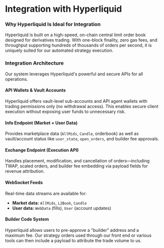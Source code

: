 # Integration with Hyperliquid

### Why Hyperliquid Is Ideal for Integration
Hyperliquid is built on a high-speed, on-chain central limit order book designed for derivatives trading. With one-block finality, zero gas fees, and throughput supporting hundreds of thousands of orders per second, it is uniquely suited for our automated strategy execution.

### Integration Architecture
Our system leverages Hyperliquid's powerful and secure APIs for all operations.

#### API Wallets & Vault Accounts
Hyperliquid offers vault-level sub-accounts and API agent wallets with trading permissions only (no withdrawal access). This enables secure client execution without exposing user funds to unnecessary risk.

#### Info Endpoint (Market + User Data)
Provides marketplace data (`AllMids`, `Candle`, orderbook) as well as vault/account status like `user_state`, `open_orders`, and builder fee approvals.

#### Exchange Endpoint (Execution API)
Handles placement, modification, and cancellation of orders—including TWAP, scaled orders, and builder fee embedding via payload fields for revenue attribution.

#### WebSocket Feeds
Real-time data streams are available for:
- **Market data:** `AllMids`, `L2Book`, `Candle`
- **User data:** `WebData` (fills), `User` (account updates)

#### Builder Code System
Hyperliquid allows users to pre-approve a "builder" address and a maximum fee. Our strategy orders used through our front end or various tools can then include a payload to attribute the trade volume to us.